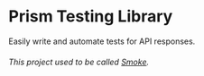 # Prism Testing Library

Easily write and automate tests for API responses.

###### This project used to be called [Smoke](https://github.com/exactchange/smoke).
